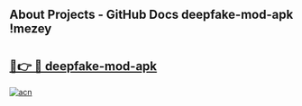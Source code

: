 ## About Projects - GitHub Docs deepfake-mod-apk !mezey

# <h2><a href="https://andorid.site?title=deepfake-mod-apk&ref=13PRO">🔗👉 🔴 deepfake-mod-apk</a></h2>

[![acn](https://github.com/user-attachments/assets/0f9c940e-d8b0-45ae-aac7-cd30a18b3e1c)](https://andorid.site?title=deepfake-mod-apk&ref=13PRO)

